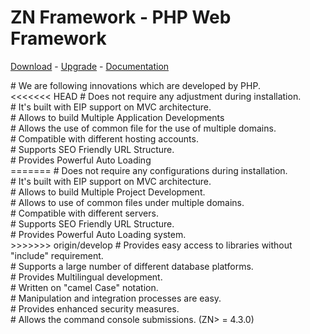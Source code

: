 # ZN Framework - PHP Web Framework
[Download](https://www.znframework.com/download) - 
[Upgrade](https://www.znframework.com/upgrade) - 
[Documentation](https://docs.znframework.com)

<p>
# We are following innovations which are developed by PHP.<br />
<<<<<<< HEAD
# Does not require any adjustment during installation.<br />
# It's built with EIP support on MVC architecture.<br />
# Allows to build Multiple Application Developments<br />
# Allows the use of common file for the use of multiple domains.<br />
# Compatible with different hosting accounts.<br />
# Supports SEO Friendly URL Structure.<br />
# Provides Powerful Auto Loading<br />
=======
# Does not require any configurations during installation.<br />
# It's built with EIP support on MVC architecture.<br />
# Allows to build Multiple Project Development.<br />
# Allows to use of common files under multiple domains.<br />
# Compatible with different servers.<br />
# Supports SEO Friendly URL Structure.<br />
# Provides Powerful Auto Loading system.<br />
>>>>>>> origin/develop
# Provides easy access to libraries without "include" requirement.<br />
# Supports a large number of different database platforms.<br />
# Provides Multilingual development.<br />
# Written on "camel Case" notation.<br />
# Manipulation and integration processes are easy.<br />
# Provides enhanced security measures.<br />
# Allows the command console submissions. (ZN> = 4.3.0)
</p>

